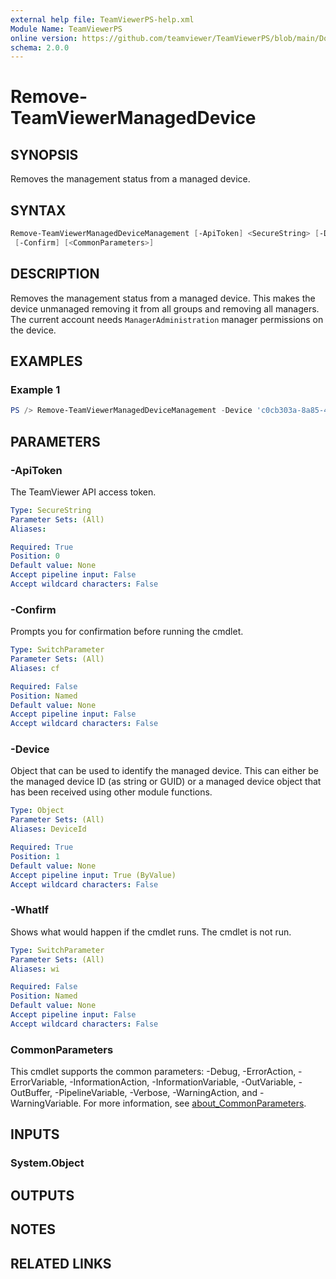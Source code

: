 ```yaml
---
external help file: TeamViewerPS-help.xml
Module Name: TeamViewerPS
online version: https://github.com/teamviewer/TeamViewerPS/blob/main/Docs/Help/Remove-TeamViewerManagedDeviceManagement.md
schema: 2.0.0
---
```


# Remove-TeamViewerManagedDevice

## SYNOPSIS

Removes the management status from a managed device.

## SYNTAX

```powershell
Remove-TeamViewerManagedDeviceManagement [-ApiToken] <SecureString> [-Device] <Object> [-WhatIf]
 [-Confirm] [<CommonParameters>]
```

## DESCRIPTION

Removes the management status from a managed device.
This makes the device unmanaged removing it from all groups and removing all managers.
The current account needs `ManagerAdministration` manager permissions on the device. 

## EXAMPLES

### Example 1

```powershell
PS /> Remove-TeamViewerManagedDeviceManagement -Device 'c0cb303a-8a85-4e54-b657-a4757c791aef'
```

## PARAMETERS

### -ApiToken

The TeamViewer API access token.

```yaml
Type: SecureString
Parameter Sets: (All)
Aliases:

Required: True
Position: 0
Default value: None
Accept pipeline input: False
Accept wildcard characters: False
```

### -Confirm

Prompts you for confirmation before running the cmdlet.

```yaml
Type: SwitchParameter
Parameter Sets: (All)
Aliases: cf

Required: False
Position: Named
Default value: None
Accept pipeline input: False
Accept wildcard characters: False
```

### -Device

Object that can be used to identify the managed device.
This can either be the managed device ID (as string or GUID) or a managed device
object that has been received using other module functions.

```yaml
Type: Object
Parameter Sets: (All)
Aliases: DeviceId

Required: True
Position: 1
Default value: None
Accept pipeline input: True (ByValue)
Accept wildcard characters: False
```

### -WhatIf

Shows what would happen if the cmdlet runs.
The cmdlet is not run.

```yaml
Type: SwitchParameter
Parameter Sets: (All)
Aliases: wi

Required: False
Position: Named
Default value: None
Accept pipeline input: False
Accept wildcard characters: False
```

### CommonParameters

This cmdlet supports the common parameters: -Debug, -ErrorAction, -ErrorVariable, -InformationAction, -InformationVariable, -OutVariable, -OutBuffer, -PipelineVariable, -Verbose, -WarningAction, and -WarningVariable. For more information, see [about_CommonParameters](http://go.microsoft.com/fwlink/?LinkID=113216).

## INPUTS

### System.Object

## OUTPUTS

## NOTES

## RELATED LINKS
